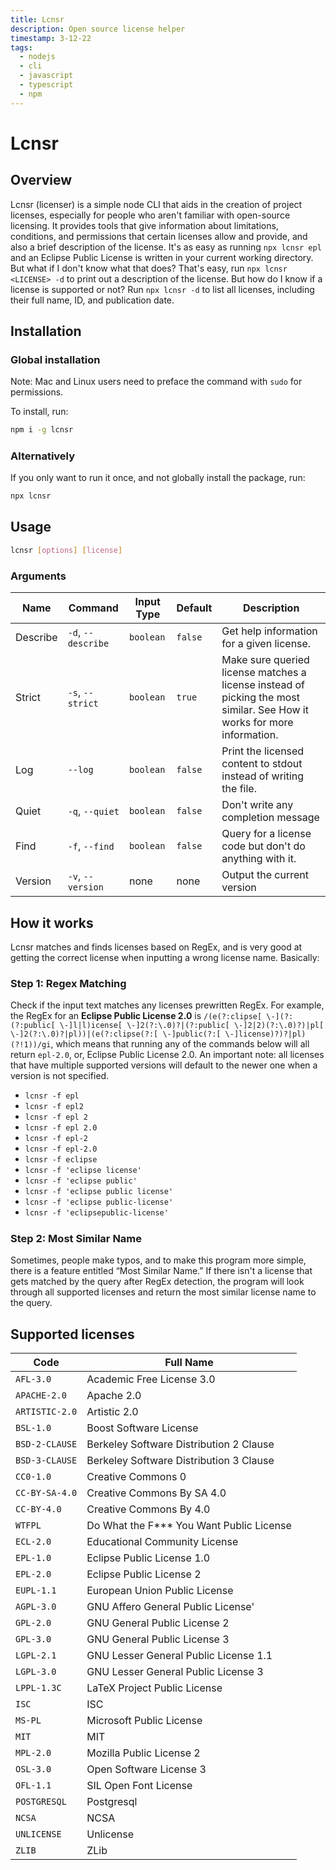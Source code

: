 ```yaml
---
title: Lcnsr
description: Open source license helper
timestamp: 3-12-22
tags:
  - nodejs
  - cli
  - javascript
  - typescript
  - npm
---
```


# Lcnsr

## Overview

Lcnsr (licenser) is a simple node CLI that aids in the creation of project
licenses, especially for people who aren't familiar with open-source licensing.
It provides tools that give information about limitations, conditions, and
permissions that certain licenses allow and provide, and also a brief
description of the license. It's as easy as running `npx lcnsr epl` and an
Eclipse Public License is written in your current working directory. But what if
I don't know what that does? That's easy, run `npx lcnsr <LICENSE> -d` to print
out a description of the license. But how do I know if a license is supported or
not? Run `npx lcnsr -d` to list all licenses, including their full name, ID, and
publication date.

##### 

## Installation

### Global installation

Note: Mac and Linux users need to preface the command with `sudo` for
permissions.

To install, run:

```bash
npm i -g lcnsr
```

##### 

### Alternatively

If you only want to run it once, and not globally install the package, run:

```bash
npx lcnsr
```

##### 

## Usage

```bash
lcnsr [options] [license]
```

##### 

### Arguments

| Name     | Command            | Input Type | Default | Description                                                                                                             |
| -------- | ------------------ | ---------- | ------- | ----------------------------------------------------------------------------------------------------------------------- |
| Describe | `-d`, `--describe` | `boolean`  | `false` | Get help information for a given license.                                                                               |
| Strict   | `-s`, `--strict`   | `boolean`  | `true`  | Make sure queried license matches a license instead of picking the most similar. See How it works for more information. |
| Log      | `--log`            | `boolean`  | `false` | Print the licensed content to stdout instead of writing the file.                                                       |
| Quiet    | `-q`, `--quiet`    | `boolean`  | `false` | Don't write any completion message                                                                                      |
| Find     | `-f`, `--find`     | `boolean`  | `false` | Query for a license code but don't do anything with it.                                                                 |
| Version  | `-v`, `--version`  | none       | none    | Output the current version                                                                                              |

##### 

## How it works

Lcnsr matches and finds licenses based on RegEx, and is very good at getting the
correct license when inputting a wrong license name. Basically:

### Step 1: Regex Matching

Check if the input text matches any licenses prewritten RegEx. For example, the
RegEx for an **Eclipse Public License 2.0** is
`/(e(?:clipse[ \-](?:(?:public[ \-]l|l)icense[ \-]2(?:\.0)?|(?:public[ \-]2|2)(?:\.0)?)|pl[ \-]2(?:\.0)?|pl))|(e(?:clipse(?:[ \-]public(?:[ \-]license)?)?|pl)(?!1))/gi`,
which means that running any of the commands below will all return `epl-2.0`,
or, Eclipse Public License 2.0. An important note: all licenses that have
multiple supported versions will default to the newer one when a version is not
specified.

- `lcnsr -f epl`
- `lcnsr -f epl2`
- `lcnsr -f epl 2`
- `lcnsr -f epl 2.0`
- `lcnsr -f epl-2`
- `lcnsr -f epl-2.0`
- `lcnsr -f eclipse`
- `lcnsr -f 'eclipse license'`
- `lcnsr -f 'eclipse public'`
- `lcnsr -f 'eclipse public license'`
- `lcnsr -f 'eclipse public-license'`
- `lcnsr -f 'eclipsepublic-license'`

##### 

### Step 2: Most Similar Name

Sometimes, people make typos, and to make this program more simple, there is a
feature entitled “Most Similar Name.” If there isn't a license that gets matched
by the query after RegEx detection, the program will look through all supported
licenses and return the most similar license name to the query.

##### 

## Supported licenses

| Code           | Full Name                                |
| -------------- | ---------------------------------------- |
| `AFL-3.0`      | Academic Free License 3.0                |
| `APACHE-2.0`   | Apache 2.0                               |
| `ARTISTIC-2.0` | Artistic 2.0                             |
| `BSL-1.0`      | Boost Software License                   |
| `BSD-2-CLAUSE` | Berkeley Software Distribution 2 Clause  |
| `BSD-3-CLAUSE` | Berkeley Software Distribution 3 Clause  |
| `CC0-1.0`      | Creative Commons 0                       |
| `CC-BY-SA-4.0` | Creative Commons By SA 4.0               |
| `CC-BY-4.0`    | Creative Commons By 4.0                  |
| `WTFPL`        | Do What the F*** You Want Public License |
| `ECL-2.0`      | Educational Community License            |
| `EPL-1.0`      | Eclipse Public License 1.0               |
| `EPL-2.0`      | Eclipse Public License 2                 |
| `EUPL-1.1`     | European Union Public License            |
| `AGPL-3.0`     | GNU Affero General Public License'       |
| `GPL-2.0`      | GNU General Public License 2             |
| `GPL-3.0`      | GNU General Public License 3             |
| `LGPL-2.1`     | GNU Lesser General Public License 1.1    |
| `LGPL-3.0`     | GNU Lesser General Public License 3      |
| `LPPL-1.3C`    | LaTeX Project Public License             |
| `ISC`          | ISC                                      |
| `MS-PL`        | Microsoft Public License                 |
| `MIT`          | MIT                                      |
| `MPL-2.0`      | Mozilla Public License 2                 |
| `OSL-3.0`      | Open Software License 3                  |
| `OFL-1.1`      | SIL Open Font License                    |
| `POSTGRESQL`   | Postgresql                               |
| `NCSA`         | NCSA                                     |
| `UNLICENSE`    | Unlicense                                |
| `ZLIB`         | ZLib                                     |

